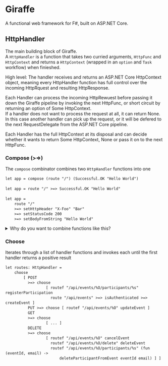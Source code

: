# Giraffe

A functional web framework for F#, built on ASP.NET Core.

## HttpHandler

The main building block of Giraffe.\
A `HttpHandler` is a function that takes two curried arguments, `HttpFunc` and `HttpContext` and returns a `HttpContext` (wrapped in an `option` and `Task` workflow) when finieshed.

High level: The handler receives and returns an ASP.NET Core HttpContext object, meaning every HttpHandler function has full control over the incoming HttpRquest and resulting HttpResponse.

Each Handler can process the incoming HttpRewuest before passing it down the Giraffe pipeline by invoking the next HttpFunc, or short circuit by returning an option of Some HttpContext.\
If a handler does not want to process the request at all, it can return None. In this case another handler can pick up the request, or it will be defered to the next RequestDelegate from the ASP.NET Core pipeline.

Each Handler has the full HttpContext at its disposal and can decide whether it wants to return Some HttpContext, None or pass it on to the next HttpFunc.

### Compose (>=>)

The `compose` combinator combines two `HttpHandler` functions into one

```F#
let app = compose (route "/") (Successful.OK "Hello World")

let app = route "/" >=> Successful.OK "Hello World"

let app =
    route "/"
    >=> setHttpHeader "X-Foo" "Bar"
    >=> setStatusCode 200
    >=> setBodyFromString "Hello World"
```

<details>
  <summary>Why do you want to combine functions like this?</summary>

  compose folow the railway oriented programming model
  
  ### Railway oriented programming
  A model from functional programming

  **Function**: A block that transforms input to output. It has no state

  String.length takes a string as a input and outputs an integer. This can be visualised by two rails, connected to either side of the function.
  ![Alt text](img\tracks1.png)

  For `Optional.ofNullable(s).map(String::length)`. This function ensures that the length function is not applied to is the input is of type null.
  ![Alt text](img\tracks2.png)

  This function will return null for certain conditions. When the first character if not a.
  ```F#
  public String f(String s) {
    return (s.charAt(0) == 'a') ? null : s;
  }
  ```
  `Optional.ofNullable(s).map(f).map(g)`
  For this case we get the folloring track representation
  ![Alt text](img\tracks3.png)

  Optional monitors the ouput of f and changes track if required. This ensures that function g is not invoked on the empty track, where we already have a value null. This can be extended to handle many functions.

</details>


### Choose
Iterates through a list of handler functions and invokes each until the first handler returns a positive result

```F#
let routes: HttpHandler =
    choose
        [ POST
          >=> choose
                  [ routef "/api/events/%O/participants/%s" registerParticipation
                    route "/api/events" >=> isAuthenticated >=> createEvent ]
          PUT >=> choose [ routef "/api/events/%O" updateEvent ]
          GET
          >=> choose
                  [ ... ]
          DELETE
          >=> choose
                  [ routef "/api/events/%O" cancelEvent
                    routef "/api/events/%O/delete" deleteEvent
                    routef "/api/events/%O/participants/%s" (fun (eventId, email) ->
                        deleteParticipantFromEvent eventId email) ] ]
```